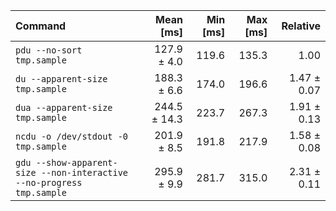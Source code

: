 | Command | Mean [ms] | Min [ms] | Max [ms] | Relative |
|:---|---:|---:|---:|---:|
| `pdu --no-sort tmp.sample` | 127.9 ± 4.0 | 119.6 | 135.3 | 1.00 |
| `du --apparent-size tmp.sample` | 188.3 ± 6.6 | 174.0 | 196.6 | 1.47 ± 0.07 |
| `dua --apparent-size tmp.sample` | 244.5 ± 14.3 | 223.7 | 267.3 | 1.91 ± 0.13 |
| `ncdu -o /dev/stdout -0 tmp.sample` | 201.9 ± 8.5 | 191.8 | 217.9 | 1.58 ± 0.08 |
| `gdu --show-apparent-size --non-interactive --no-progress tmp.sample` | 295.9 ± 9.9 | 281.7 | 315.0 | 2.31 ± 0.11 |
